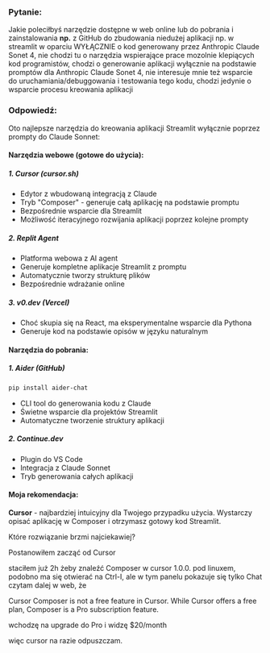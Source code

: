 ### Pytanie:

Jakie poleciłbyś narzędzie dostępne w web online lub do pobrania i zainstalowania **np.** z GitHub do zbudowania niedużej aplikacji np. w streamlit w oparciu WYŁĄCZNIE o kod generowany przez Anthropic Claude Sonet 4, nie chodzi tu o narzędzia wspierające prace mozolnie klepiących kod programistów, chodzi o generowanie aplikacji wyłącznie na podstawie promptów dla Anthropic Claude Sonet 4, nie interesuje mnie też wsparcie do uruchamiania/debuggowania i testowania tego kodu, chodzi jedynie o wsparcie procesu
kreowania aplikacji

### Odpowiedź:

Oto najlepsze narzędzia do kreowania aplikacji Streamlit wyłącznie poprzez prompty do Claude Sonnet:

#### Narzędzia webowe (gotowe do użycia):
##### 1. Cursor (cursor.sh)
- Edytor z wbudowaną integracją z Claude
- Tryb "Composer" - generuje całą aplikację na podstawie promptu
- Bezpośrednie wsparcie dla Streamlit
- Możliwość iteracyjnego rozwijania aplikacji poprzez kolejne prompty
##### 2. Replit Agent
- Platforma webowa z AI agent
- Generuje kompletne aplikacje Streamlit z promptu
- Automatycznie tworzy strukturę plików
- Bezpośrednie wdrażanie online
##### 3. v0.dev (Vercel)
- Choć skupia się na React, ma eksperymentalne wsparcie dla Pythona
- Generuje kod na podstawie opisów w języku naturalnym

#### Narzędzia do pobrania:
##### 1. Aider (GitHub)
```bash
pip install aider-chat
```
- CLI tool do generowania kodu z Claude
- Świetne wsparcie dla projektów Streamlit
- Automatyczne tworzenie struktury aplikacji
##### 2. Continue.dev
- Plugin do VS Code
- Integracja z Claude Sonnet
- Tryb generowania całych aplikacji

#### Moja rekomendacja:
**Cursor** - najbardziej intuicyjny dla Twojego przypadku użycia. Wystarczy opisać aplikację w Composer i otrzymasz gotowy kod Streamlit.

Które rozwiązanie brzmi najciekawiej?






Postanowiłem zacząć od Cursor

staciłem już 2h żeby znaleźć Composer w cursor 1.0.0. pod linuxem,
podobno ma się otwierać na Ctrl-I, ale w tym panelu pokazuje się tylko Chat
czytam dalej w web, że 

Cursor Composer is not a free feature in Cursor.
While Cursor offers a free plan, Composer is a Pro subscription feature. 

wchodzę na upgrade do Pro i widzę $20/month

więc cursor na razie odpuszczam.